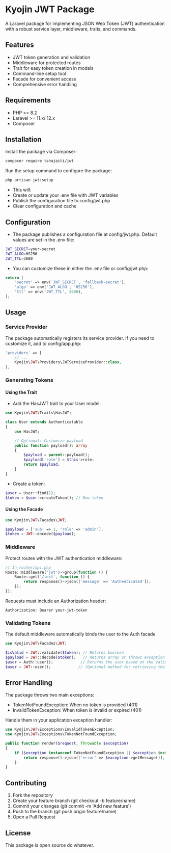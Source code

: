 # Kyojin JWT Package

A Laravel package for implementing JSON Web Token (JWT) authentication with a robust service layer, middleware, traits, and commands.

## Features

- JWT token generation and validation
- Middleware for protected routes
- Trait for easy token creation in models
- Command-line setup tool
- Facade for convenient access
- Comprehensive error handling

## Requirements

- PHP >= 8.2
- Laravel >= 11.x/ 12.x
- Composer

## Installation

Install the package via Composer:

``` bash
composer require tahajaiti/jwt
```

Run the setup command to configure the package:

``` bash
php artisan jwt:setup
```

- This will:
- Create or update your .env file with JWT variables
- Publish the configuration file to config/jwt.php
- Clear configuration and cache

## Configuration

- The package publishes a configuration file at config/jwt.php. Default values are set in the .env file:

``` bash
JWT_SECRET=your-secret
JWT_ALGO=HS256
JWT_TTL=3600
```

- You can customize these in either the .env file or config/jwt.php:

``` php
return [
    'secret' => env('JWT_SECRET', 'fallback-secret'),
    'algo' => env('JWT_ALGO', 'HS256'),
    'ttl' => env('JWT_TTL', 3600),
];
```

## Usage

### Service Provider

The package automatically registers its service provider. If you need to customize it, add to config/app.php:

``` php
'providers' => [
    // ...
    Kyojin\JWT\Providers\JWTServiceProvider::class,
],
```

### Generating Tokens

#### Using the Trait

- Add the HasJWT trait to your User model:

```php
use Kyojin\JWT\Traits\HasJWT;

class User extends Authenticatable
{
    use HasJWT;

    // Optional: Customize payload
    public function payload(): array
    {
        $payload = parent::payload();
        $payload['role'] = $this->role;
        return $payload;
    }
}
```

- Create a token:

```php
$user = User::find(1);
$token = $user->createToken(); // New token
```

#### Using the Facade

```php
use Kyojin\JWT\Facades\JWT;

$payload = ['sub' => 1, 'role' => 'admin'];
$token = JWT::encode($payload);
```

### Middleware

Protect routes with the JWT authentication middleware:

```php
// In routes/api.php
Route::middleware('jwt')->group(function () {
    Route::get('/test', function () {
        return response()->json(['message' => 'Authenticated']);
    });
});
```

Requests must include an Authorization header:

```text
Authorization: Bearer your-jwt-token
```

### Validating Tokens

The default middleware automatically binds the user to the Auth facade

```php
use Kyojin\JWT\Facades\JWT;

$isValid = JWT::validate($token); // Returns boolean
$payload = JWT::decode($token);   // Returns array or throws exception
$user = Auth::user();            // Returns the user based on the validated token 
$user = JWT::user();            // (Optional method for retrieving the user)
```

## Error Handling

The package throws two main exceptions:

- TokenNotFoundException: When no token is provided (401)
- InvalidTokenException: When token is invalid or expired (401)

Handle them in your application exception handler:

```php
use Kyojin\JWT\Exceptions\InvalidTokenException;
use Kyojin\JWT\Exceptions\TokenNotFoundException;

public function render($request, Throwable $exception)
{
    if ($exception instanceof TokenNotFoundException || $exception instanceof InvalidTokenException) {
        return response()->json(['error' => $exception->getMessage()], 401);
    }
}
```

## Contributing

1. Fork the repository
2. Create your feature branch (git checkout -b feature/name)
3. Commit your changes (git commit -m 'Add new feature')
4. Push to the branch (git push origin feature/name)
5. Open a Pull Request

## License

This package is open source do whatever.

